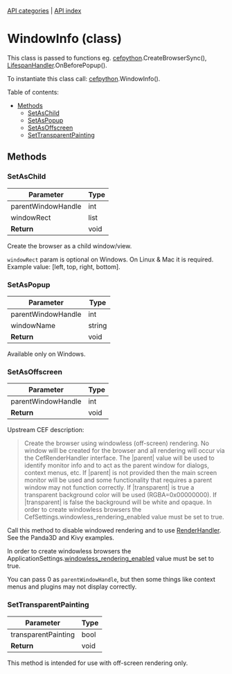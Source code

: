 [API categories](API-categories.md) | [API index](API-index.md)


# WindowInfo (class)

This class is passed to functions eg.
[cefpython](cefpython.md).CreateBrowserSync(),
[LifespanHandler](LifespanHandler.md).OnBeforePopup().

To instantiate this class call: [cefpython](cefpython.md).WindowInfo().


Table of contents:
* [Methods](#methods)
  * [SetAsChild](#setaschild)
  * [SetAsPopup](#setaspopup)
  * [SetAsOffscreen](#setasoffscreen)
  * [SetTransparentPainting](#settransparentpainting)

## Methods


### SetAsChild

| Parameter | Type |
| --- | --- |
| parentWindowHandle | int |
| windowRect | list |
| __Return__ | void |

Create the browser as a child window/view.

`windowRect` param is optional on Windows. On Linux & Mac it is required.
Example value: [left, top, right, bottom].


### SetAsPopup

| Parameter | Type |
| --- | --- |
| parentWindowHandle | int |
| windowName | string |
| __Return__ | void |

Available only on Windows.


### SetAsOffscreen

| Parameter | Type |
| --- | --- |
| parentWindowHandle | int |
| __Return__ | void |

Upstream CEF description:
> Create the browser using windowless (off-screen) rendering. No window
will be created for the browser and all rendering will occur via the
CefRenderHandler interface. The |parent| value will be used to identify
monitor info and to act as the parent window for dialogs, context menus,
etc. If |parent| is not provided then the main screen monitor will be used
and some functionality that requires a parent window may not function
correctly. If |transparent| is true a transparent background color will be
used (RGBA=0x00000000). If |transparent| is false the background will be
white and opaque. In order to create windowless browsers the
CefSettings.windowless_rendering_enabled value must be set to true.

Call this method to disable windowed rendering and to use
[RenderHandler](RenderHandler.md). See the Panda3D and Kivy examples.

In order to create windowless browsers the
ApplicationSettings.[windowless_rendering_enabled](ApplicationSettings.md#windowless_rendering_enabled)
value must be set to true.

You can pass 0 as `parentWindowHandle`, but then some things like
context menus and plugins may not display correctly.


### SetTransparentPainting

| Parameter | Type |
| --- | --- |
| transparentPainting | bool |
| __Return__ | void |

This method is intended for use with off-screen rendering only.
